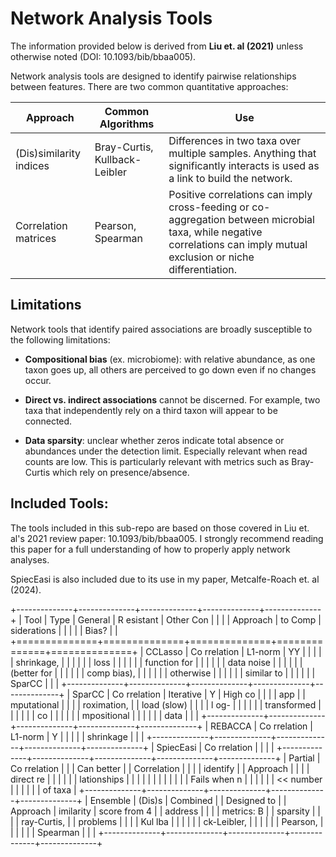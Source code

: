 # Network Analysis Tools

The information provided below is derived from **Liu et. al (2021)** unless
otherwise noted (DOI: 10.1093/bib/bbaa005).

Network analysis tools are designed to identify pairwise relationships between
features. There are two common quantitative approaches:

| Approach                | Common Algorithms             | Use                                                                                                                                                                      |
|-------------------------|-------------------------------|--------------------------------------------------------------------------------------------------------------------------------------------------------------------------|
| (Dis)similarity indices | Bray-Curtis, Kullback-Leibler | Differences in two taxa over multiple samples. Anything that significantly interacts is used as a link to build the network.                                             |
| Correlation matrices    | Pearson, Spearman             | Positive correlations can imply cross-feeding or co-aggregation between microbial taxa, while negative correlations can imply mutual exclusion or niche differentiation. |

## Limitations

Network tools that identify paired associations are broadly susceptible to the
following limitations:

-   **Compositional bias** (ex. microbiome): with relative abundance, as one
    taxon goes up, all others are perceived to go down even if no changes occur.

-   **Direct vs. indirect associations** cannot be discerned. For example, two
    taxa that independently rely on a third taxon will appear to be connected.

-   **Data sparsity**: unclear whether zeros indicate total absence or
    abundances under the detection limit. Especially relevant when read counts
    are low. This is particularly relevant with metrics such as Bray-Curtis
    which rely on presence/absence.

## Included Tools:

The tools included in this sub-repo are based on those covered in Liu et. al's
2021 review paper: 10.1093/bib/bbaa005. I strongly recommend reading this paper
for a full understanding of how to properly apply network analyses.

SpiecEasi is also included due to its use in my paper, Metcalfe-Roach et. al
(2024).

+--------------+--------------+--------------+--------------+--------------+
| Tool         | Type         | General      | R esistant   | Other Con    |
|              |              | Approach     | to Comp      | siderations  |
|              |              |              | Bias?        |              |
+==============+==============+==============+==============+==============+
| CCLasso      | Co rrelation | L1-norm      | YY           |              |
|              |              | shrinkage,   |              |              |
|              |              | loss         |              |              |
|              |              | function for |              |              |
|              |              | data noise   |              |              |
|              |              | (better for  |              |              |
|              |              | comp bias),  |              |              |
|              |              | otherwise    |              |              |
|              |              | similar to   |              |              |
|              |              | SparCC       |              |              |
+--------------+--------------+--------------+--------------+--------------+
| SparCC       | Co rrelation | Iterative    | Y            | High co      |
|              |              | app          |              | mputational  |
|              |              | roximation,  |              | load (slow)  |
|              |              | l og-        |              |              |
|              |              | transformed  |              |              |
|              |              | co           |              |              |
|              |              | mpositional  |              |              |
|              |              | data         |              |              |
+--------------+--------------+--------------+--------------+--------------+
| REBACCA      | Co rrelation | L1-norm      | Y            |              |
|              |              | shrinkage    |              |              |
+--------------+--------------+--------------+--------------+--------------+
| SpiecEasi    | Co rrelation |              |              |              |
+--------------+--------------+--------------+--------------+--------------+
| Partial      | Co rrelation |              |              | Can better   |
| Correlation  |              |              |              | identify     |
| Approach     |              |              |              | direct re    |
|              |              |              |              | lationships  |
|              |              |              |              |              |
|              |              |              |              | Fails when n |
|              |              |              |              | \<\< number  |
|              |              |              |              | of taxa      |
+--------------+--------------+--------------+--------------+--------------+
| Ensemble     | (Dis)s       | Combined     |              | Designed to  |
| Approach     | imilarity    | score from 4 |              | address      |
|              |              | metrics: B   |              | sparsity     |
|              |              | ray-Curtis,  |              | problems     |
|              |              | Kul lba      |              |              |
|              |              | ck-Leibler,  |              |              |
|              |              | Pearson,     |              |              |
|              |              | Spearman     |              |              |
+--------------+--------------+--------------+--------------+--------------+
